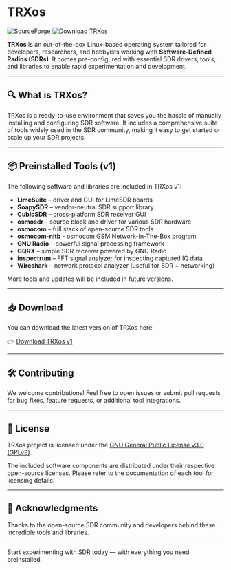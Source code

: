 # TRXos
[![SourceForge](https://img.shields.io/badge/SourceForge-TRXos-blue?logo=sourceforge)](https://sourceforge.net/p/trxos/)
[![Download TRXos](https://img.shields.io/sourceforge/dt/trxos.svg)](https://sourceforge.net/projects/trxos/files/latest/download)


**TRXos** is an out-of-the-box Linux-based operating system tailored for developers, researchers, and hobbyists working with **Software-Defined Radios (SDRs)**. It comes pre-configured with essential SDR drivers, tools, and libraries to enable rapid experimentation and development.

---

## 🔍 What is TRXos?

TRXos is a ready-to-use environment that saves you the hassle of manually installing and configuring SDR software. It includes a comprehensive suite of tools widely used in the SDR community, making it easy to get started or scale up your SDR projects.

---

## 📦 Preinstalled Tools (v1)

The following software and libraries are included in TRXos v1:

- **LimeSuite** – driver and GUI for LimeSDR boards
- **SoapySDR** – vendor-neutral SDR support library
- **CubicSDR** – cross-platform SDR receiver GUI
- **osmosdr** – source block and driver for various SDR hardware
- **osmocom** – full stack of open-source SDR tools
- **osmocom-nitb** - osmocom GSM Network-In-The-Box program.
- **GNU Radio** – powerful signal processing framework
- **GQRX** – simple SDR receiver powered by GNU Radio
- **inspectrum** – FFT signal analyzer for inspecting captured IQ data
- **Wireshark** – network protocol analyzer (useful for SDR + networking)

More tools and updates will be included in future versions.

---

## 📥 Download

You can download the latest version of TRXos here:

👉 [Download TRXos v1](https://sourceforge.net/projects/trxos/files/Dev)

---

## 🛠️ Contributing

We welcome contributions! Feel free to open issues or submit pull requests for bug fixes, feature requests, or additional tool integrations.

---

## 📜 License

TRXos project is licensed under the [GNU General Public License v3.0 (GPLv3)](https://www.gnu.org/licenses/gpl-3.0.html).

The included software components are distributed under their respective open-source licenses. Please refer to the documentation of each tool for licensing details.

---

## 🙌 Acknowledgments

Thanks to the open-source SDR community and developers behind these incredible tools and libraries.

---

Start experimenting with SDR today — with everything you need preinstalled.
